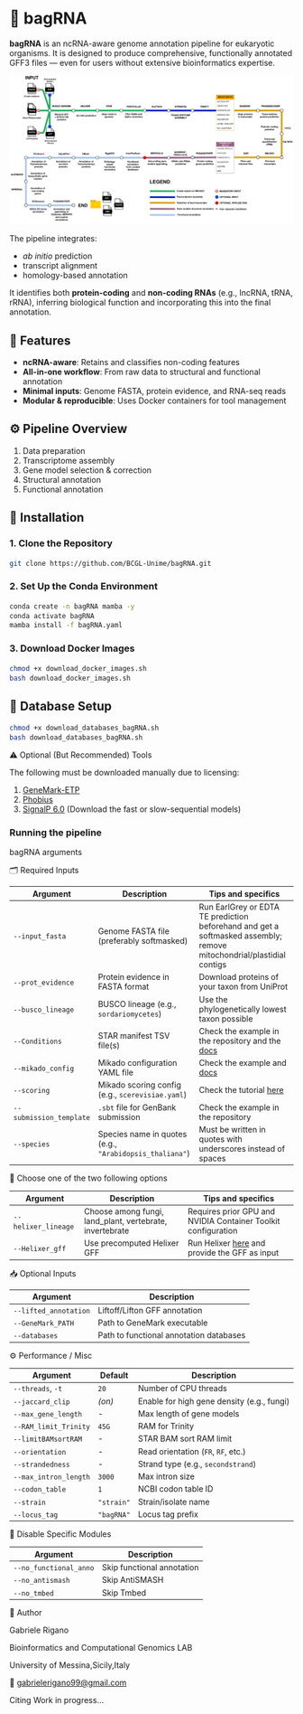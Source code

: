 # 🧬 bagRNA

**bagRNA** is an ncRNA-aware genome annotation pipeline for eukaryotic organisms. It is designed to produce comprehensive, functionally annotated GFF3 files — even for users without extensive bioinformatics expertise.

![bagRNA pipeline](bagRNA2.drawio.png)

The pipeline integrates:
- _ab initio_ prediction
- transcript alignment
- homology-based annotation

It identifies both **protein-coding** and **non-coding RNAs** (e.g., lncRNA, tRNA, rRNA), inferring biological function and incorporating this into the final annotation.

## 📌 Features

- **ncRNA-aware**: Retains and classifies non-coding features
- **All-in-one workflow**: From raw data to structural and functional annotation
- **Minimal inputs**: Genome FASTA, protein evidence, and RNA-seq reads
- **Modular & reproducible**: Uses Docker containers for tool management

## ⚙️ Pipeline Overview

1. Data preparation  
2. Transcriptome assembly  
3. Gene model selection & correction  
4. Structural annotation  
5. Functional annotation  

## 🚀 Installation

### 1. Clone the Repository

```bash
git clone https://github.com/BCGL-Unime/bagRNA.git
```

### 2. Set Up the Conda Environment

```bash
conda create -n bagRNA mamba -y
conda activate bagRNA
mamba install -f bagRNA.yaml
```
### 3. Download Docker Images

```bash
chmod +x download_docker_images.sh
bash download_docker_images.sh
```
## 🧩 Database Setup

```bash
chmod +x download_databases_bagRNA.sh
bash download_databases_bagRNA.sh
```

⚠️ Optional (But Recommended) Tools

The following must be downloaded manually due to licensing:

1) [GeneMark-ETP](https://github.com/gatech-genemark/GeneMark-ETP)  
2) [Phobius](https://software.sbc.su.se/phobius.html)  
3) [SignalP 6.0](https://services.healthtech.dtu.dk/services/SignalP-6.0/)  (Download the fast or slow-sequential models)

### Running the pipeline

bagRNA arguments

🗂 Required Inputs

| Argument                                  | Description                                             | Tips and specifics                                                                                                              |
| ----------------------------------------- | ------------------------------------------------------- | ------------------------------------------------------------------------------------------------------------------------------- |
| `--input_fasta`                           | Genome FASTA file (preferably softmasked)               | Run EarlGrey or EDTA TE prediction beforehand and get a softmasked assembly; remove mitochondrial/plastidial contigs            |
| `--prot_evidence`                         | Protein evidence in FASTA format                        | Download proteins of your taxon from UniProt                                                                                    |
| `--busco_lineage`                         | BUSCO lineage (e.g., `sordariomycetes`)                 | Use the phylogenetically lowest taxon possible                                                                                  |
| `--Conditions`                            | STAR manifest TSV file(s)                               | Check the example in the repository and the [docs](https://raw.githubusercontent.com/alexdobin/STAR/master/doc/STARmanual.pdf)  |
| `--mikado_config`                         | Mikado configuration YAML file                          | Check the example and [docs](https://mikado.readthedocs.io/en/stable/Tutorial/)                                                 |
| `--scoring`                               | Mikado scoring config (e.g., `scerevisiae.yaml`)        | Check the tutorial [here](https://mikado.readthedocs.io/en/stable/Tutorial/Scoring_tutorial/)                                   |                  
| `--submission_template`                   | `.sbt` file for GenBank submission                      | Check the example in the repository                                                                                             |
| `--species`                               | Species name in quotes (e.g., `"Arabidopsis_thaliana"`) | Must be written in quotes with underscores instead of spaces                                                                    |

🧠 Choose one of the two following options 

| Argument                                  | Description                                              | Tips and specifics                                                                        |
| ----------------------------------------- | -------------------------------------------------------- | ----------------------------------------------------------------------------------------  |
| `--helixer_lineage`                       | Choose among fungi, land_plant, vertebrate, invertebrate | Requires prior GPU and NVIDIA Container Toolkit configuration                             |
| `--Helixer_gff`                           | Use precomputed Helixer GFF                              | Run Helixer [here](https://www.plabipd.de/helixer_main.html) and provide the GFF as input | 

📥 Optional Inputs

| Argument              | Description                             |
| --------------------- | --------------------------------------- |
| `--lifted_annotation` | Liftoff/Lifton GFF annotation           |
| `--GeneMark_PATH`     | Path to GeneMark executable             |
| `--databases`         | Path to functional annotation databases |

⚙️ Performance / Misc

| Argument              | Default    | Description                                |
| --------------------- | ---------- | ------------------------------------------ |
| `--threads`, `-t`     | `20`       | Number of CPU threads                      |
| `--jaccard_clip`      | *(on)*     | Enable for high gene density (e.g., fungi) |
| `--max_gene_length`   | -          | Max length of gene models                  |
| `--RAM_limit_Trinity` | `45G`      | RAM for Trinity                            |
| `--limitBAMsortRAM`   | -          | STAR BAM sort RAM limit                    |
| `--orientation`       | -          | Read orientation (`FR`, `RF`, etc.)        |
| `--strandedness`      | -          | Strand type (e.g., `secondstrand`)         |
| `--max_intron_length` | `3000`     | Max intron size                            |
| `--codon_table`       | `1`        | NCBI codon table ID                        |
| `--strain`            | `"strain"` | Strain/isolate name                        |
| `--locus_tag`         | `"bagRNA"` | Locus tag prefix                           |

🔌 Disable Specific Modules

| Argument               | Description                |
| ---------------------- | -------------------------- |
| `--no_functional_anno` | Skip functional annotation |
| `--no_antismash`       | Skip AntiSMASH             |
| `--no_tmbed`           | Skip Tmbed                 |


👤 Author

Gabriele Rigano

Bioinformatics and Computational Genomics LAB

University of Messina,Sicily,Italy

📧 gabrielerigano99@gmail.com

Citing
Work in progress...
